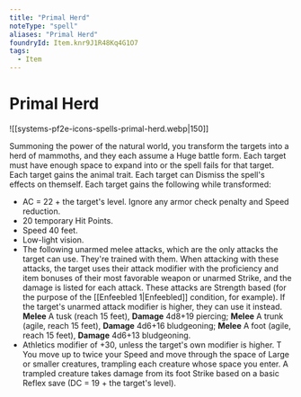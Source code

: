 ```yaml
---
title: "Primal Herd"
noteType: "spell"
aliases: "Primal Herd"
foundryId: Item.knr9J1R48Kq4G1O7
tags:
  - Item
---
```


# Primal Herd
![[systems-pf2e-icons-spells-primal-herd.webp|150]]

Summoning the power of the natural world, you transform the targets into a herd of mammoths, and they each assume a Huge battle form. Each target must have enough space to expand into or the spell fails for that target. Each target gains the animal trait. Each target can Dismiss the spell's effects on themself. Each target gains the following while transformed:

*   AC = 22 + the target's level. Ignore any armor check penalty and Speed reduction.
*   20 temporary Hit Points.
*   Speed 40 feet.
*   Low-light vision.
*   The following unarmed melee attacks, which are the only attacks the target can use. They're trained with them. When attacking with these attacks, the target uses their attack modifier with the proficiency and item bonuses of their most favorable weapon or unarmed Strike, and the damage is listed for each attack. These attacks are Strength based (for the purpose of the [[Enfeebled 1|Enfeebled]] condition, for example). If the target's unarmed attack modifier is higher, they can use it instead. **Melee** A tusk (reach 15 feet), **Damage** 4d8+19 piercing; **Melee** A trunk (agile, reach 15 feet), **Damage** 4d6+16 bludgeoning; **Melee** A foot (agile, reach 15 feet), **Damage** 4d6+13 bludgeoning.
*   Athletics modifier of +30, unless the target's own modifier is higher. T You move up to twice your Speed and move through the space of Large or smaller creatures, trampling each creature whose space you enter. A trampled creature takes damage from its foot Strike based on a basic Reflex save (DC = 19 + the target's level).
